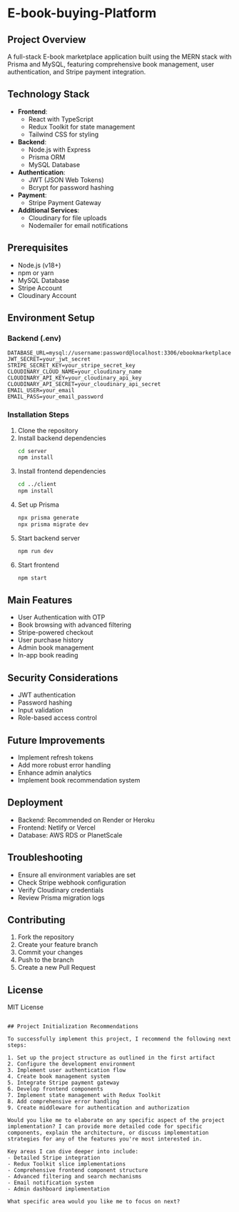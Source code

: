 # E-book-buying-Platform

## Project Overview
A full-stack E-book marketplace application built using the MERN stack with Prisma and MySQL, featuring comprehensive book management, user authentication, and Stripe payment integration.

## Technology Stack
- **Frontend**: 
  - React with TypeScript
  - Redux Toolkit for state management
  - Tailwind CSS for styling
- **Backend**: 
  - Node.js with Express
  - Prisma ORM
  - MySQL Database
- **Authentication**: 
  - JWT (JSON Web Tokens)
  - Bcrypt for password hashing
- **Payment**: 
  - Stripe Payment Gateway
- **Additional Services**:
  - Cloudinary for file uploads
  - Nodemailer for email notifications

## Prerequisites
- Node.js (v18+)
- npm or yarn
- MySQL Database
- Stripe Account
- Cloudinary Account

## Environment Setup

### Backend (.env)
```
DATABASE_URL=mysql://username:password@localhost:3306/ebookmarketplace
JWT_SECRET=your_jwt_secret
STRIPE_SECRET_KEY=your_stripe_secret_key
CLOUDINARY_CLOUD_NAME=your_cloudinary_name
CLOUDINARY_API_KEY=your_cloudinary_api_key
CLOUDINARY_API_SECRET=your_cloudinary_api_secret
EMAIL_USER=your_email
EMAIL_PASS=your_email_password
```

### Installation Steps
1. Clone the repository
2. Install backend dependencies
   ```bash
   cd server
   npm install
   ```
3. Install frontend dependencies
   ```bash
   cd ../client
   npm install
   ```
4. Set up Prisma
   ```bash
   npx prisma generate
   npx prisma migrate dev
   ```
5. Start backend server
   ```bash
   npm run dev
   ```
6. Start frontend
   ```bash
   npm start
   ```

## Main Features
- User Authentication with OTP
- Book browsing with advanced filtering
- Stripe-powered checkout
- User purchase history
- Admin book management
- In-app book reading

## Security Considerations
- JWT authentication
- Password hashing
- Input validation
- Role-based access control

## Future Improvements
- Implement refresh tokens
- Add more robust error handling
- Enhance admin analytics
- Implement book recommendation system

## Deployment
- Backend: Recommended on Render or Heroku
- Frontend: Netlify or Vercel
- Database: AWS RDS or PlanetScale

## Troubleshooting
- Ensure all environment variables are set
- Check Stripe webhook configuration
- Verify Cloudinary credentials
- Review Prisma migration logs

## Contributing
1. Fork the repository
2. Create your feature branch
3. Commit your changes
4. Push to the branch
5. Create a new Pull Request

## License
MIT License
```

## Project Initialization Recommendations

To successfully implement this project, I recommend the following next steps:

1. Set up the project structure as outlined in the first artifact
2. Configure the development environment
3. Implement user authentication flow
4. Create book management system
5. Integrate Stripe payment gateway
6. Develop frontend components
7. Implement state management with Redux Toolkit
8. Add comprehensive error handling
9. Create middleware for authentication and authorization

Would you like me to elaborate on any specific aspect of the project implementation? I can provide more detailed code for specific components, explain the architecture, or discuss implementation strategies for any of the features you're most interested in.

Key areas I can dive deeper into include:
- Detailed Stripe integration
- Redux Toolkit slice implementations
- Comprehensive frontend component structure
- Advanced filtering and search mechanisms
- Email notification system
- Admin dashboard implementation

What specific area would you like me to focus on next?
